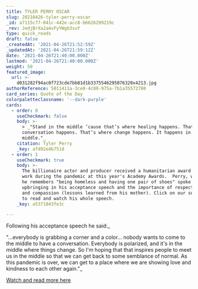 ```yaml
---
title: TYLER PERRY OSCAR
slug: 20210426-tyler-perry-oscar
_id: a7115c77-041c-442e-acc8-b6626299219c
_rev: JedjBrXa2a4vFyYWgb3suY
type: quick_reads
draft: false
_createdAt: '2021-04-26T21:52:59Z'
_updatedAt: '2021-04-26T21:59:12Z'
date: '2021-04-26T21:40:00.000Z'
lastmod: '2021-04-26T21:40:00.000Z'
weight: 50
featured_image:
  url: >-
    d031282f94ac0f723cde7bb81d1b3375546295076320x4213.jpg
authorReference: 5011411a-3ce0-4c80-975a-7b1a35572700
card_series: Quote of the Day
colorpaletteclassname: '--dark-purple'
cards:
  - order: 0
    useCheckmark: false
    body: >-
      > _"Stand in the middle ’cause that’s where healing happens. That’s where
      conversation happens. That’s where change happens. It happens in the
      middle."_
    citation: Tyler Perry
    _key: afd92e4b751d
  - order: 1
    useCheckmark: true
    body: >-
      The billionaire actor and producer received a humanitarian award for his
      work during the pandemic at this year's Academy Awards.  Perry, who says
      he remembers "being homeless and having one pair of shoes" spoke about his
      upbringing in his acceptance speech and the importance of respect, empathy
      and compassion (lessons learned from his mother). Click on our source page
      to read and watch his whole speech.
    _key: a5371843fe3c

---
```

Following his acceptance speech he said:_   
  
"...everybody is grabbing a corner and a color... nobody wants to come to the middle to have a conversation. Everybody is polarized, and it's in the middle where things change. So I'm hoping that that inspires people to meet us in the middle so that we can get back to some semblance of normal. As this pandemic is over, we can get to a place where we are showing love and kindness to each other again."_

[Watch and read more here](https://www.usatoday.com/story/entertainment/movies/oscars/2021/04/26/tyler-perry-oscars-speech-read-his-humanitarian-award-remarks-full/7380447002/)